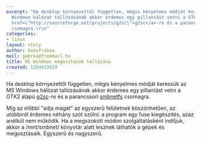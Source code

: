 ```yaml
---
excerpt: "Ha desktop környezettől független, mégis kényelmes módját keressük az MS
  Windows hálózat tallózásának akkor érdemes egy pillantást vetni a GTK2 alapú <a
  href=\"http://sourceforge.net/projects/g2sc\">g2sc</a>-re és a parancssori <a href=\"http://smbnetfs.sourceforge.net/\">smbnetfs</a>
  csomagra.\r\n"
categories:
- linux
layout: story
author: Goosfrabaa
mail: gabrea@freemail.hu
title: MS Windows megosztások tallózása
created: 1264633429
---
```

Ha desktop környezettől független, mégis kényelmes módját keressük az MS Windows hálózat tallózásának akkor érdemes egy pillantást vetni a GTK2 alapú <a href="http://sourceforge.net/projects/g2sc">g2sc</a>-re és a parancssori <a href="http://smbnetfs.sourceforge.net/">smbnetfs</a> csomagra.
<!--break-->
Míg az előbbi "adja magát" az egyszerű felületnek köszönhetően, az utóbbiról érdemes néhány szót szólni:
a program egy fuse kiegészítés, azaz anélkül nem működik. Ha a megszokott módon szolgáltatásként indítjuk, akkor a /mnt/smbnet/ könyvtár alatt lesznek láthatók a gépek és megosztásaik. Egyszerű és nagyszerű.
